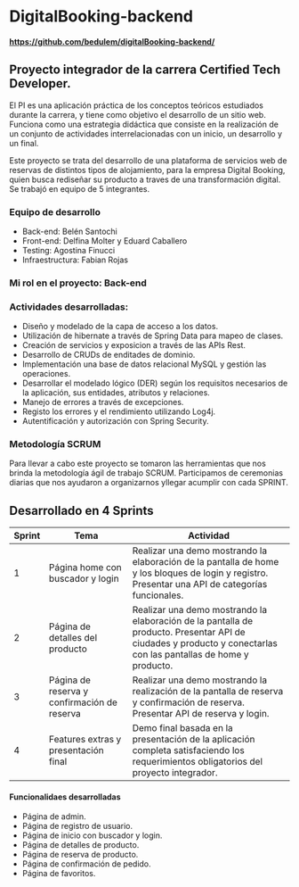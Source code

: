 # DigitalBooking-backend
#### https://github.com/bedulem/digitalBooking-backend/

## Proyecto integrador de la carrera Certified Tech Developer.

El PI es una aplicación práctica de los conceptos teóricos estudiados durante la carrera, y tiene como objetivo el desarrollo de un sitio web. Funciona como una estrategia didáctica que consiste en la realización de un conjunto de actividades interrelacionadas con un inicio, un desarrollo y un final. 

Este proyecto se trata del desarrollo de una plataforma de servicios web de reservas de distintos tipos de alojamiento, para la empresa Digital Booking, quien busca rediseñar su producto a traves de una transformación digital.
Se trabajó en equipo de 5 integrantes.

### Equipo de desarrollo 
* Back-end: Belén Santochi
* Front-end: Delfina Molter y Eduard Caballero
* Testing: Agostina Finucci
* Infraestructura: Fabian Rojas


### Mi rol en el proyecto: Back-end
 ### Actividades desarrolladas:
* Diseño y modelado de la capa de acceso a los datos.
* Utilización de hibernate a través de Spring Data para mapeo de clases.
* Creación de servicios y exposicion a través de las APIs Rest.
* Desarrollo de CRUDs de enditades de dominio.
* Implementación una base de datos relacional MySQL y gestión las operaciones.
* Desarrollar el modelado lógico (DER) según los requisitos necesarios de la aplicación, sus entidades, atributos y relaciones. 
* Manejo de errores a través de excepciones.
* Registo los errores y el rendimiento utilizando Log4j.
* Autentificación y autorización con Spring Security.
 

### Metodología SCRUM
Para llevar a cabo este proyecto se tomaron las herramientas que nos brinda la metodología ágil de trabajo SCRUM.
Participamos de ceremonias diarias que nos ayudaron a organizarnos yllegar acumplir con cada SPRINT.


## Desarrollado en 4 Sprints

|Sprint |Tema |Actividad |
--- | --- | ---|
| 1 | Página home con buscador y login | Realizar una demo mostrando la elaboración de la pantalla de home y los bloques de login y registro. Presentar una API de categorías funcionales. |
| 2 | Página de detalles del producto | Realizar una demo mostrando la elaboración de la pantalla de producto. Presentar API de ciudades y producto y conectarlas con las pantallas de home y producto. |
| 3 | Página de reserva y confirmación de reserva | Realizar una demo mostrando la realización de la pantalla de reserva y confirmación de reserva. Presentar API de reserva y login. |
| 4 | Features extras y presentación final | Demo final basada en la presentación de la aplicación completa satisfaciendo los requerimientos obligatorios del proyecto integrador. |

#### Funcionalidaes desarrolladas
 * Página de admin.
 * Página de registro de usuario.
 * Página de inicio con buscador y login.
 * Página de detalles de producto.
 * Página de reserva de producto.
 * Página de confirmación de pedido.
 * Página de favoritos.
 
 




 
 

